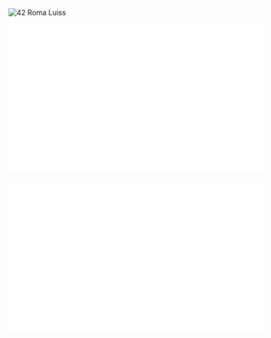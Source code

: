 ![42 Roma Luiss](https://badge42.herokuapp.com/api/stats/scilla)

![](https://raw.githubusercontent.com/scilla/better-github-stats/59fe986dbdbf4f8c2678a1c5ed0378ba605c57a3/generated/overview.svg)

![](https://github.com/scilla/better-github-stats/blob/master/generated/languages.svg)

